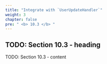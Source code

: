```yaml
---
title: "Integrate with `UserUpdateHandler`"
weight: 3
chapter: false
pre: " <b> 10.3 </b> "
---
```


## TODO: Section 10.3 - heading

TODO: Section 10.3 - content
